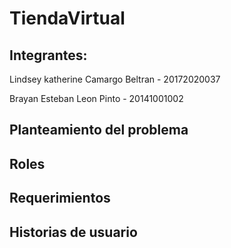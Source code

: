 # TiendaVirtual

## Integrantes:

Lindsey katherine Camargo Beltran - 20172020037

Brayan Esteban Leon Pinto - 20141001002

## Planteamiento del problema


## Roles


## Requerimientos


## Historias de usuario
